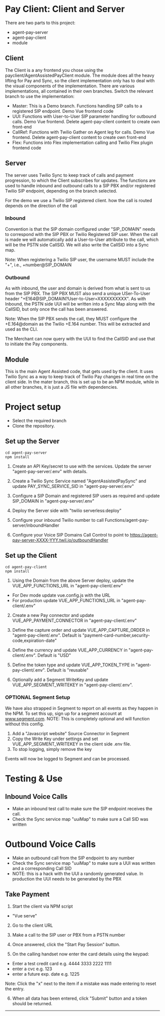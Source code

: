 # Pay Client: Client and Server

There are two parts to this project:

- agent-pay-server
- agent-pay-client
- module

## Client

The Client is a any frontend you chose using the payclient/AgentAssistedPayClient module. The module does all the heavy lifting for Pay and Sync, so the client implementation only has to deal with the visual components of the implementation. There are various implementations, all contained in their own branches. Switch the relevant branch to use the implementation:

- Master: This is a Demo branch. Functions handling SIP calls to a registered SIP endpoint. Demo Vue frontend code
- UUI: Functions with User-to-User SIP parameter handling for outbound calls. Demo Vue frontend. Delete agent-pay-client content to create own front-end
- CallRef: Functions with Twilio Gather on Agent leg for calls. Demo Vue frontend. Delete agent-pay-client content to create own front-end
- Flex: Functions into Flex implementation calling and Twilio Flex plugin frontend code

## Server

The server uses Twilio Sync to keep track of calls and payment progression, to which the Client subscribes for updates. The functions are used to handle inbound and outbound calls to a SIP PBX and/or registered Twilio SIP endpoint, depending on the branch selected.

For the demo we use a Twilio SIP registered client. how the call is routed depends on the direction of the call

### Inbound

Convention is that the SIP domain configured under "SIP_DOMAIN" needs to correspond with the SIP PBX or Twilio Registered SIP user.
When the call is made we will automatically add a User-to-User attribute to the call, which will be the PSTN side CallSID. We will
also write the CallSID into a Sync map.

Note: When registering a Twilio SIP user, the username MUST include the "+", i.e., +number@SIP_DOMAIN

### Outbound

As with inbound, the user and domain is derived from what is sent to us from the SIP PBX. The SIP PBX MUST also send a unique
USer-To-User header "+E164@SIP_DOMAIN?User-to-User=XXXXXXXXXX". As with Inbound, the PSTN side UUI will be written into
a Sync Map along with the CallSID, but only once the call has been answered.

Note: When the SIP PBX sends the call, they MUST configure the +E.164@domain as the Twilio +E.164 number. This will be extracted
and used as the CLI.

The Merchant can now query with the UUI to find the CallSID and use that to initiate the Pay components.

## Module

This is the main Agent Assisted code, that gets used by the client. It uses Twilio Sync as a way to keep track of Twilio Pay changes in real time on the client side. In the mater branch, this is set up to be an NPM module, while in all other branches, it is just a JS file with dependencies.

# Project setup

- Select the required branch
- Clone the repository.

## Set up the Server

```
cd agent-pay-server
npm install
```

1. Create an API Key/secret to use with the services. Update the server "agent-pay-server/.env" with details.

2. Create a Twilio Sync Service named "AgentAssistedPaySync" and update PAY_SYNC_SERVICE_SID in "agent-pay-server/.env"

3. Configure a SIP Domain and registered SIP users as required and update SIP_DOMAIN in "agent-pay-server/.env"

4. Deploy the Server side with "twilio serverless:deploy"

5. Configure your inbound Twilio number to call Functions/agent-pay-server/inboundHandler

6. Configure your Voice SIP Domains Call Control to point to https://agent-pay-server-XXXX-YYY.twil.io/outboundHandler

## Set up the Client

```
cd agent-pay-client
npm install
```

1. Using the Domain from the above Server deploy, update the VUE_APP_FUNCTIONS_URL in "agent-pay-client/.env"

- For Dev mode update vue.config.js with the URL
- For production update VUE_APP_FUNCTIONS_URL in "agent-pay-client/.env"

2. Create a new Pay connector and update VUE_APP_PAYMENT_CONNECTOR in "agent-pay-client/.env"

3. Define the capture order and update VUE_APP_CAPTURE_ORDER in "agent-pay-client/.env". Default is "payment-card-number,security-code,expiration-date"

4. Define the currency and update VUE_APP_CURRENCY in "agent-pay-client/.env". Default is "USD"

5. Define the token type and update VUE_APP_TOKEN_TYPE in "agent-pay-client/.env". Default is "reusable"

6. Optionally add a Segment WriteKey and update VUE_APP_SEGMENT_WRITEKEY in "agent-pay-client/.env".

### OPTIONAL Segment Setup

We have also strapped in Segment to report on all events as they happen in the NPM. To set this up, sign up for a segment account at www.segment.com.
NOTE: This is completely optional and will function without this config.

1. Add a "Javascript website" Source Connector in Segment
2. Copy the Write Key under settings and set VUE_APP_SEGMENT_WRITEKEY in the client side .env file.
3. To stop logging, simply remove the key

Events will now be logged to Segment and can be processed.

# Testing & Use

## Inbound Voice Calls

- Make an inbound test call to make sure the SIP endpoint receives the call.
- Check the Sync service map "uuiMap" to make sure a Call SID was written

# Outbound Voice Calls

- Make an outbound call from the SIP endpoint to any number
- Check the Sync service map "uuiMap" to make sure a UUI was written and a corresponding Call SID
- NOTE: this is a hack with the UUI a randomly generated value. In production the UUI needs to be generated by the PBX

## Take Payment

1. Start the client via NPM script

- "Vue serve"

2. Go to the client URL

3. Make a call to the SIP user or PBX from a PSTN number

4. Once answered, click the "Start Pay Session" button.

5. On the calling handset now enter the card details using the keypad:

- Enter a test credit card e.g. 4444 3333 2222 1111
- enter a cvc e.g. 123
- enter a future exp. date e.g. 1225

Note: Click the "x" next to the item if a mistake was made entering to reset the entry.

6. When all data has been entered, click "Submit" button and a token should be returned.

---
